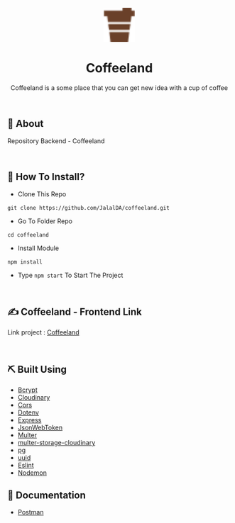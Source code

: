 <p align="center">
  <img src="./public/assets/img/logo.png" alt="coffeeland" width='70'>
</p>
<div align="center">
<h1>Coffeeland</h1>
<p>Coffeeland is a some place that you can get new idea with a cup of coffee</p>
<br>
</div>

## 📍 About

Repository Backend - Coffeeland

<br>

## 📌 How To Install?

- Clone This Repo

```
git clone https://github.com/JalalDA/coffeeland.git
```

- Go To Folder Repo

```
cd coffeeland
```

- Install Module

```
npm install
```

- Type `npm start` To Start The Project

<br/>

## ✍️ Coffeeland - Frontend Link

Link project : [Coffeeland](https://coffeelands-app.netlify.app)

<br>

## ⛏️ Built Using

- [Bcrypt](https://www.npmjs.com/package/bcrypt)
- [Cloudinary](https://www.npmjs.com/package/cloudinary)
- [Cors](https://www.npmjs.com/package/cors)
- [Dotenv](https://www.npmjs.com/package/dotenv)
- [Express](https://www.npmjs.com/package/express)
- [JsonWebToken](https://www.npmjs.com/package/jsonwebtoken)
- [Multer](https://www.npmjs.com/package/multer)
- [multer-storage-cloudinary](https://www.npmjs.com/package/multer-storage-cloudinary)
- [pg](https://www.npmjs.com/package/pg)
- [uuid](https://www.npmjs.com/package/uuidv4)
- [Eslint](https://www.npmjs.com/package/eslint)
- [Nodemon](https://www.npmjs.com/package/nodemon)
  <br>

## 📄 Documentation

- [Postman](https://documenter.getpostman.com/view/20627141/UzBnrn2s)

<br>
